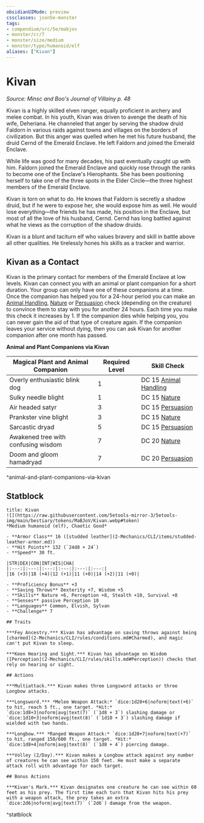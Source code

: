 ```yaml
---
obsidianUIMode: preview
cssclasses: json5e-monster
tags:
- compendium/src/5e/mabjov
- monster/cr/7
- monster/size/medium
- monster/type/humanoid/elf
aliases: ["Kivan"]
---
```

# Kivan
*Source: Minsc and Boo's Journal of Villainy p. 48*  

Kivan is a highly skilled elven ranger, equally proficient in archery and melee combat. In his youth, Kivan was driven to avenge the death of his wife, Deheriana. He channeled that anger by serving the shadow druid Faldorn in various raids against towns and villages on the borders of civilization. But this anger was quelled when he met his future husband, the druid Cernd of the Emerald Enclave. He left Faldorn and joined the Emerald Enclave.

While life was good for many decades, his past eventually caught up with him. Faldorn joined the Emerald Enclave and quickly rose through the ranks to become one of the Enclave's Hierophants. She has been positioning herself to take one of the three spots in the Elder Circle—the three highest members of the Emerald Enclave.

Kivan is torn on what to do. He knows that Faldorn is secretly a shadow druid, but if he were to expose her, she would expose him as well. He would lose everything—the friends he has made, his position in the Enclave, but most of all the love of his husband, Cernd. Cernd has long battled against what he views as the corruption of the shadow druids.

Kivan is a blunt and taciturn elf who values bravery and skill in battle above all other qualities. He tirelessly hones his skills as a tracker and warrior.

## Kivan as a Contact

Kivan is the primary contact for members of the Emerald Enclave at low levels. Kivan can connect you with an animal or plant companion for a short duration. Your group can only have one of these companions at a time. Once the companion has helped you for a 24-hour period you can make an [Animal Handling](2-Mechanics/CLI/rules/skills.md#Animal%20Handling), [Nature](2-Mechanics/CLI/rules/skills.md#Nature) or [Persuasion](2-Mechanics/CLI/rules/skills.md#Persuasion) check (depending on the creature) to convince them to stay with you for another 24 hours. Each time you make this check it increases by 1. If the companion dies while helping you, you can never gain the aid of that type of creature again. If the companion leaves your service without dying, then you can ask Kivan for another companion after one month has passed.

**Animal and Plant Companions via Kivan**

| Magical Plant and Animal Companion | Required Level | Skill Check |
|------------------------------------|----------------|-------------|
| Overly enthusiastic blink dog | 1 | DC 15 [Animal Handling](2-Mechanics/CLI/rules/skills.md#Animal%20Handling) |
| Sulky needle blight | 1 | DC 15 [Nature](2-Mechanics/CLI/rules/skills.md#Nature) |
| Air headed satyr | 3 | DC 15 [Persuasion](2-Mechanics/CLI/rules/skills.md#Persuasion) |
| Prankster vine blight | 3 | DC 15 [Nature](2-Mechanics/CLI/rules/skills.md#Nature) |
| Sarcastic dryad | 5 | DC 15 [Persuasion](2-Mechanics/CLI/rules/skills.md#Persuasion) |
| Awakened tree with confusing wisdom | 7 | DC 20 [Nature](2-Mechanics/CLI/rules/skills.md#Nature) |
| Doom and gloom hamadryad | 7 | DC 20 [Persuasion](2-Mechanics/CLI/rules/skills.md#Persuasion) |
^animal-and-plant-companions-via-kivan

## Statblock

```ad-statblock
title: Kivan
![](https://raw.githubusercontent.com/5etools-mirror-3/5etools-img/main/bestiary/tokens/MaBJoV/Kivan.webp#token)
*Medium humanoid (elf), Chaotic Good*

- **Armor Class** 16 ([studded leather](2-Mechanics/CLI/items/studded-leather-armor.md))
- **Hit Points** 132 (`24d8 + 24`)
- **Speed** 30 ft.

|STR|DEX|CON|INT|WIS|CHA|
|:---:|:---:|:---:|:---:|:---:|:---:|
|16 (+3)|18 (+4)|12 (+1)|11 (+0)|14 (+2)|11 (+0)|

- **Proficiency Bonus** +3
- **Saving Throws** Dexterity +7, Wisdom +5
- **Skills** Nature +6, Perception +8, Stealth +10, Survival +8
- **Senses** passive Perception 18
- **Languages** Common, Elvish, Sylvan
- **Challenge** 7

## Traits

***Fey Ancestry.*** Kivan has advantage on saving throws against being [charmed](2-Mechanics/CLI/rules/conditions.md#Charmed), and magic can't put Kivan to sleep.

***Keen Hearing and Sight.*** Kivan has advantage on Wisdom ([Perception](2-Mechanics/CLI/rules/skills.md#Perception)) checks that rely on hearing or sight.

## Actions

***Multiattack.*** Kivan makes three Longsword attacks or three Longbow attacks.

***Longsword.*** *Melee Weapon Attack:* `dice:1d20+6|noform|text(+6)` to hit, reach 5 ft., one target. *Hit:* `dice:1d8+3|noform|avg|text(7)` (`1d8 + 3`) slashing damage or `dice:1d10+3|noform|avg|text(8)` (`1d10 + 3`) slashing damage if wielded with two hands.

***Longbow.*** *Ranged Weapon Attack:* `dice:1d20+7|noform|text(+7)` to hit, ranged 150/600 ft., one target. *Hit:* `dice:1d8+4|noform|avg|text(8)` (`1d8 + 4`) piercing damage.

***Volley (2/Day).*** Kivan makes a Longbow attack against any number of creatures he can see within 150 feet. He must make a separate attack roll with advantage for each target.

## Bonus Actions

***Kivan's Mark.*** Kivan designates one creature he can see within 60 feet as his prey. The first time each turn that Kivan hits his prey with a weapon attack, the prey takes an extra `dice:2d6|noform|avg|text(7)` (`2d6`) damage from the weapon.
```
^statblock